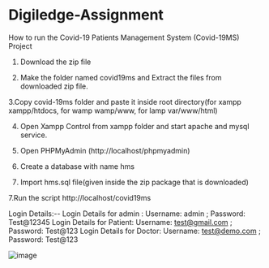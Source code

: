 # Digiledge-Assignment
How to run the Covid-19 Patients Management System (Covid-19MS) Project
1. Download the  zip file

2. Make the folder named covid19ms and Extract the files from downloaded zip file.

3.Copy covid-19ms folder and paste it inside root directory(for xampp xampp/htdocs, for wamp wamp/www, for lamp var/www/html)

4. Open Xampp Control from xampp folder and start apache and mysql service.

4. Open PHPMyAdmin (http://localhost/phpmyadmin)

5. Create a database with name hms

6. Import hms.sql file(given inside the zip package that is downloaded)

7.Run the script http://localhost/covid19ms 

Login Details:--
Login Details for admin :  Username: admin ; Password: Test@12345
Login Details for Patient: Username: test@gmail.com ;  Password: Test@123
Login Details for Doctor: Username: test@demo.com ; Password: Test@123

![image](https://user-images.githubusercontent.com/72922264/125660432-4fe2bb25-331d-45f5-8e4b-976872e77a49.png)
